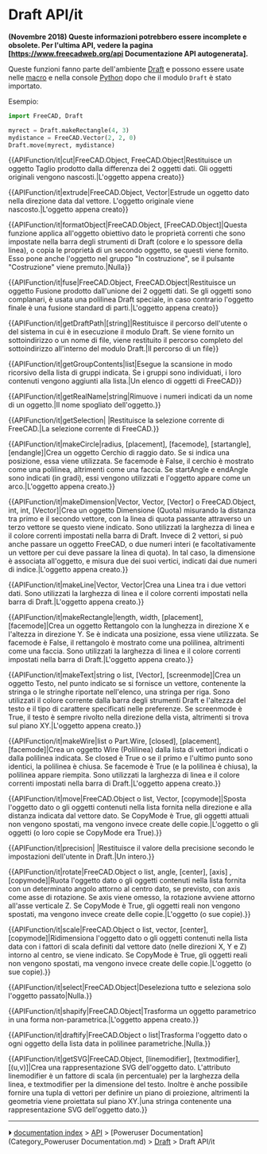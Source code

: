 # Draft API/it
**(Novembre 2018) Queste informazioni potrebbero essere incomplete e obsolete. Per l'ultima API, vedere la pagina [https://www.freecadweb.org/api Documentazione API autogenerata].**

Queste funzioni fanno parte dell\'ambiente [Draft](Draft_Workbench/it.md) e possono essere usate nelle [macro](macros/it.md) e nella console [Python](Python/it.md) dopo che il modulo `Draft` è stato importato.

Esempio: 
```python
import FreeCAD, Draft

myrect = Draft.makeRectangle(4, 3)
mydistance = FreeCAD.Vector(2, 2, 0)
Draft.move(myrect, mydistance)
```


{{APIFunction/it|cut|FreeCAD.Object, FreeCAD.Object|Restituisce un oggetto Taglio prodotto dalla differenza dei 2 oggetti dati. Gli oggetti originali vengono nascosti.|L'oggetto appena creato}}


{{APIFunction/it|extrude|FreeCAD.Object, Vector|Estrude un oggetto dato nella direzione data dal vettore. L'oggetto originale viene nascosto.|L'oggetto appena creato}}


{{APIFunction/it|formatObject|FreeCAD.Object, [FreeCAD.Object]|Questa funzione applica all'oggetto obiettivo dato le proprietà correnti che sono impostate nella barra degli strumenti di Draft (colore e lo spessore della linea), o copia le proprietà di un secondo oggetto, se questi viene fornito. Esso pone anche l'oggetto nel gruppo "In costruzione", se il pulsante "Costruzione" viene premuto.|Nulla}}


{{APIFunction/it|fuse|FreeCAD.Object, FreeCAD.Object|Restituisce un oggetto Fusione prodotto dall'unione dei 2 oggetti dati. Se gli oggetti sono complanari, è usata una polilinea Draft speciale, in caso contrario l'oggetto finale è una fusione standard di parti.|L'oggetto appena creato}}


{{APIFunction/it|getDraftPath|[string]|Restituisce il percorso dell'utente o del sistema in cui è in esecuzione il modulo Draft. Se viene fornito un sottoindirizzo o un nome di file, viene restituito il percorso completo del sottoindirizzo all'interno del modulo Draft.|Il percorso di un file}}


{{APIFunction/it|getGroupContents|list|Esegue la scansione in modo ricorsivo della lista di gruppi indicata. Se i gruppi sono individuati, i loro contenuti vengono aggiunti alla lista.|Un elenco di oggetti di FreeCAD}}


{{APIFunction/it|getRealName|string|Rimuove i numeri indicati da un nome di un oggetto.|Il nome spogliato dell'oggetto.}}


{{APIFunction/it|getSelection| |Restituisce la selezione corrente di FreeCAD.|La selezione corrente di FreeCAD.}}


{{APIFunction/it|makeCircle|radius, [placement], [facemode], [startangle], [endangle]|Crea un oggetto Cerchio di raggio dato. Se si indica una posizione, essa viene utilizzata. Se facemode è False, il cerchio è mostrato come una polilinea, altrimenti come una faccia. Se startAngle e endAngle sono indicati (in gradi), essi vengono utilizzati e l'oggetto appare come un arco.|L'oggetto appena creato.}}


{{APIFunction/it|makeDimension|Vector, Vector, [Vector] o FreeCAD.Object, int, int, [Vector]|Crea un oggetto Dimensione (Quota) misurando la distanza tra primo e il secondo vettore, con la linea di quota passante attraverso un terzo vettore se questo viene indicato.  Sono utilizzati la larghezza di linea e il colore correnti impostati nella barra di Draft. Invece di 2 vettori, si può anche passare un oggetto FreeCAD, o due numeri interi (e facoltativamente un vettore per cui deve passare la linea di quota). In tal caso, la dimensione è associata all'oggetto, e misura due dei suoi vertici, indicati dai due numeri di indice.|L'oggetto appena creato.}}


{{APIFunction/it|makeLine|Vector, Vector|Crea una Linea tra i due vettori dati. Sono utilizzati la larghezza di linea e il colore correnti impostati nella barra di Draft.|L'oggetto appena creato.}}


{{APIFunction/it|makeRectangle|length, width, [placement], [facemode]|Crea un oggetto Rettangolo con la lunghezza in direzione X e l'altezza in direzione Y. Se è indicata una posizione, essa viene utilizzata. Se facemode è False, il rettangolo è mostrato come una polilinea, altrimenti come una faccia. Sono utilizzati la larghezza di linea e il colore correnti impostati nella barra di Draft.|L'oggetto appena creato.}}


{{APIFunction/it|makeText|string o list, [Vector], [screenmode]|Crea un oggetto Testo, nel punto indicato se si fornisce un vettore, contenente la stringa o le stringhe riportate nell'elenco, una stringa per riga. Sono utilizzati il colore corrente dalla barra degli strumenti Draft e l'altezza del testo e il tipo di carattere specificati nelle preferenze. Se screenmode è True, il testo è sempre rivolto nella direzione della vista, altrimenti si trova sul piano XY.|L'oggetto appena creato.}}


{{APIFunction/it|makeWire|list o Part.Wire, [closed], [placement], [facemode]|Crea un oggetto Wire (Polilinea) dalla lista di vettori indicati o dalla polilinea indicata. Se closed è True o se il primo e l'ultimo punto sono identici, la polilinea è chiusa. Se facemode è True (e la polilinea è chiusa), la polilinea appare riempita. Sono utilizzati la larghezza di linea e il colore correnti impostati nella barra di Draft.|L'oggetto appena creato.}}


{{APIFunction/it|move|FreeCAD.Object o list, Vector, [copymode]|Sposta l'oggetto dato o gli oggetti contenuti nella lista fornita nella direzione e alla distanza indicata dal vettore dato. Se CopyMode è True, gli oggetti attuali non vengono spostati, ma vengono invece create delle copie.|L'oggetto o gli oggetti (o loro copie se CopyMode era True).}}


{{APIFunction/it|precision| |Restituisce il valore della precisione secondo le impostazioni dell'utente in Draft.|Un intero.}}


{{APIFunction/it|rotate|FreeCAD.Object o list, angle, [center], [axis] ,[copymode]|Ruota l'oggetto dato o gli oggetti contenuti nella lista fornita con un determinato angolo attorno al centro dato, se previsto, con axis come asse di rotazione. Se axis viene omesso, la rotazione avviene attorno all'asse verticale Z. Se CopyMode è True, gli oggetti reali non vengono spostati, ma vengono invece create delle copie.|L'oggetto (o sue copie).}}


{{APIFunction/it|scale|FreeCAD.Object o list, vector, [center], [copymode]|Ridimensiona l'oggetto dato o gli oggetti contenuti nella lista data con i fattori di scala definiti dal vettore dato (nelle direzioni X, Y e Z) intorno al centro, se viene indicato. Se CopyMode è True, gli oggetti reali non vengono spostati, ma vengono invece create delle copie.|L'oggetto (o sue copie).}}


{{APIFunction/it|select|FreeCAD.Object|Deseleziona tutto e seleziona solo l'oggetto passato|Nulla.}}


{{APIFunction/it|shapify|FreeCAD.Object|Trasforma un oggetto parametrico in una forma non-parametrica.|L'oggetto appena creato.}}


{{APIFunction/it|draftify|FreeCAD.Object o list|Trasforma l'oggetto dato o ogni oggetto della lista data in polilinee parametriche.|Nulla.}}


{{APIFunction/it|getSVG|FreeCAD.Object, [linemodifier], [textmodifier], [(u,v)]|Crea una rappresentazione SVG dell'oggetto dato. L'attributo linemodifier è un fattore di scala (in percentuale) per la larghezza della linea, e textmodifier per la dimensione del testo. Inoltre è anche possibile fornire una tupla di vettori per definire un piano di proiezione, altrimenti la geometria viene proiettata sul piano XY.|una stringa contenente una rappresentazione SVG dell'oggetto dato.}}



---
⏵ [documentation index](../README.md) > [API](Category_API.md) > [Poweruser Documentation](Category_Poweruser Documentation.md) > [Draft](Draft_Workbench.md) > Draft API/it
